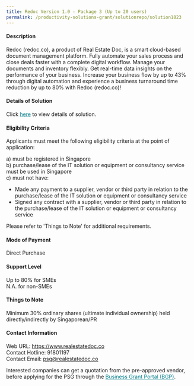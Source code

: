 ```yaml
---
title: Redoc Version 1.0 - Package 3 (Up to 20 users)
permalink: /productivity-solutions-grant/solutionrepo/solution1823
---
```


#### Description

Redoc (redoc.co), a product of Real Estate Doc, is a smart cloud-based document management platform. Fully automate your sales process and close deals faster with a complete digital workflow. Manage your documents and inventory flexibly. Get real-time data insights on the performance of your business. Increase your business flow by up to 43% through digital automation and experience a business turnaround time reduction by up to 80% with Redoc (redoc.co)!

#### Details of Solution

Click <a href='https://govassist.gobusiness.gov.sg/images/psg/Desensitised_Real_Estate_Doc_20200846_Annex_3_CR_wef_7_jan_2021_Part_3.pdf' style='color:#037e8a'>here</a> to view details of solution.

#### Eligibility Criteria

Applicants must meet the following eligibility criteria at the point of application:

a) must be registered in Singapore <br>
b) purchase/lease of the IT solution or equipment or consultancy service must be used in Singapore <br>
c) must not have:
- Made any payment to a supplier, vendor or third party in relation to the purchase/lease of the IT solution or equipment or consultancy service
- Signed any contract with a supplier, vendor or third party in relation to the purchase/lease of the IT solution or equipment or consultancy service

Please refer to 'Things to Note' for additional requirements.

#### Mode of Payment
Direct Purchase

#### Support Level
Up to 80% for SMEs <br>
N.A. for non-SMEs

#### Things to Note
Minimum 30% ordinary shares (ultimate individual ownership) held directly/indirectly by Singaporean/PR

#### Contact Information
Web URL: https://www.realestatedoc.co <br>Contact Hotline: 91801197 <br>Contact Email: psg@realestatedoc.co<br>

Interested companies can get a quotation from the pre-approved vendor, before applying for the PSG through the <a target='_blank' style='color:#037e8a' href='https://www.businessgrants.gov.sg/'>Business Grant Portal (BGP)</a>.
